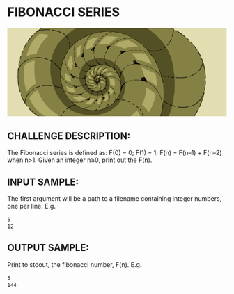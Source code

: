 # FIBONACCI SERIES

![Image](https://raw.githubusercontent.com/goggle/codeeval/master/easy/022_fibonacci_series/fibonacci_series.png)

## CHALLENGE DESCRIPTION:

The Fibonacci series is defined as: F(0) = 0; F(1) = 1; F(n) = F(n–1) + F(n–2) when n>1. Given an integer n≥0, print out the F(n).

## INPUT SAMPLE:

The first argument will be a path to a filename containing integer numbers, one per line. E.g.
```
5
12
```

## OUTPUT SAMPLE:

Print to stdout, the fibonacci number, F(n). E.g.
```
5
144
```

